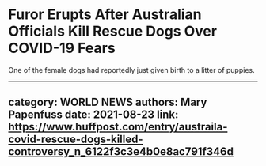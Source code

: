 # Furor Erupts After Australian Officials Kill Rescue Dogs Over COVID-19 Fears

One of the female dogs had reportedly just given birth to a litter of puppies.

---
category: WORLD NEWS
authors: Mary Papenfuss
date: 2021-08-23
link: https://www.huffpost.com/entry/austraila-covid-rescue-dogs-killed-controversy_n_6122f3c3e4b0e8ac791f346d
---
